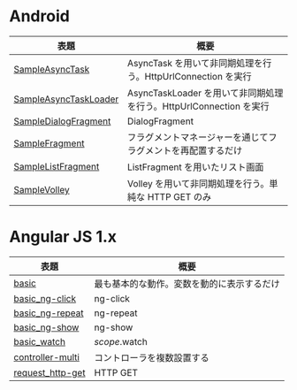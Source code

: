 # Android
| 表題 | 概要 |
| --- | --- |
| [SampleAsyncTask](../../tree/master/android/SampleAsyncTask) | AsyncTask を用いて非同期処理を行う。HttpUrlConnection を実行 |
| [SampleAsyncTaskLoader](../../tree/master/android/SampleAsyncTaskLoader) | AsyncTaskLoader を用いて非同期処理を行う。HttpUrlConnection を実行 |
| [SampleDialogFragment](../../tree/master/android/SampleDialogFragment) | DialogFragment |
| [SampleFragment](../../tree/master/android/SampleFragment) | フラグメントマネージャーを通じてフラグメントを再配置するだけ |
| [SampleListFragment](../../tree/master/android/SampleListFragment) | ListFragment を用いたリスト画面 |
| [SampleVolley](../../tree/master/android/SampleVolley) | Volley を用いて非同期処理を行う。単純な HTTP GET のみ |

# Angular JS 1.x
| 表題 | 概要 |
| --- | --- |
| [basic](../../tree/master/angular-js-1.x/basic.html) | 最も基本的な動作。変数を動的に表示するだけ |
| [basic_ng-click](../../tree/master/angular-js-1.x/basic_ng-click.html) | ng-click |
| [basic_ng-repeat](../../tree/master/angular-js-1.x/basic_ng-repeat.html) | ng-repeat |
| [basic_ng-show](../../tree/master/angular-js-1.x/basic_ng-show.html) | ng-show |
| [basic_watch](../../tree/master/angular-js-1.x/basic_watch.html) | $scope.$watch |
| [controller-multi](../../tree/master/angular-js-1.x/controller-multi.html) | コントローラを複数設置する |
| [request_http-get](../../tree/master/angular-js-1.x/request_http-get.html) | HTTP GET |

